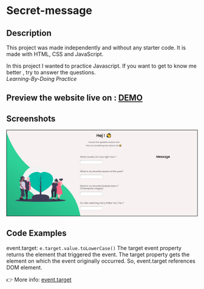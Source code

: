 
# Secret-message

## Description 
This project was made independently and without any starter code. It is made with HTML, CSS and JavaScript.

In this project I wanted to practice Javascript.
If you want to get to know me better , try to answer the questions.  
*Learning-By-Doing Practice*


## Preview the website live on : [DEMO](https://carolinafledgling.github.io/secret-message/)

## Screenshots
![](img/img-readme.jpg)

## Code Examples

event.target:  `e.target.value.toLowerCase()`  The target event property returns the element that triggered the event. The target property gets the element on which the event originally occurred. So, event.target references DOM element.

👉 More info: [event.target](https://developer.mozilla.org/en-US/docs/Web/API/Event/target)








